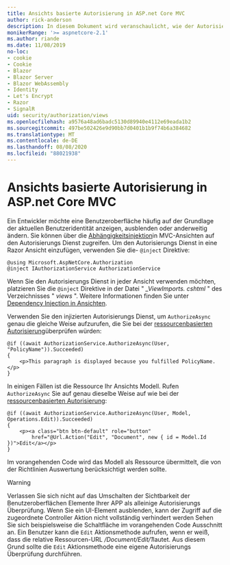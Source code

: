 ```yaml
---
title: Ansichts basierte Autorisierung in ASP.net Core MVC
author: rick-anderson
description: In diesem Dokument wird veranschaulicht, wie der Autorisierungs Dienst in einer ASP.net Core Ansicht eingefügt und verwendet wird Razor .
monikerRange: '>= aspnetcore-2.1'
ms.author: riande
ms.date: 11/08/2019
no-loc:
- cookie
- Cookie
- Blazor
- Blazor Server
- Blazor WebAssembly
- Identity
- Let's Encrypt
- Razor
- SignalR
uid: security/authorization/views
ms.openlocfilehash: a9576a48ad6badc5130d89940e4112e69eada1b2
ms.sourcegitcommit: 497be502426e9d90bb7d0401b1b9f74b6a384682
ms.translationtype: MT
ms.contentlocale: de-DE
ms.lasthandoff: 08/08/2020
ms.locfileid: "88021938"
---
```

# <a name="view-based-authorization-in-aspnet-core-mvc"></a>Ansichts basierte Autorisierung in ASP.net Core MVC

Ein Entwickler möchte eine Benutzeroberfläche häufig auf der Grundlage der aktuellen Benutzeridentität anzeigen, ausblenden oder anderweitig ändern. Sie können über die [Abhängigkeitsinjektion](xref:fundamentals/dependency-injection)in MVC-Ansichten auf den Autorisierungs Dienst zugreifen. Um den Autorisierungs Dienst in eine Razor Ansicht einzufügen, verwenden Sie die- `@inject` Direktive:

```cshtml
@using Microsoft.AspNetCore.Authorization
@inject IAuthorizationService AuthorizationService
```

Wenn Sie den Autorisierungs Dienst in jeder Ansicht verwenden möchten, platzieren Sie die `@inject` Direktive in der Datei " *_ViewImports. cshtml* " des Verzeichnisses " *views* ". Weitere Informationen finden Sie unter [Dependency Injection in Ansichten](xref:mvc/views/dependency-injection).

Verwenden Sie den injizierten Autorisierungs Dienst, um `AuthorizeAsync` genau die gleiche Weise aufzurufen, die Sie bei der [ressourcenbasierten Autorisierung](xref:security/authorization/resourcebased#security-authorization-resource-based-imperative)überprüfen würden:

```cshtml
@if ((await AuthorizationService.AuthorizeAsync(User, "PolicyName")).Succeeded)
{
    <p>This paragraph is displayed because you fulfilled PolicyName.</p>
}
```

In einigen Fällen ist die Ressource Ihr Ansichts Modell. Rufen `AuthorizeAsync` Sie auf genau dieselbe Weise auf wie bei der [ressourcenbasierten Autorisierung](xref:security/authorization/resourcebased#security-authorization-resource-based-imperative):

```cshtml
@if ((await AuthorizationService.AuthorizeAsync(User, Model, Operations.Edit)).Succeeded)
{
    <p><a class="btn btn-default" role="button"
        href="@Url.Action("Edit", "Document", new { id = Model.Id })">Edit</a></p>
}
```

Im vorangehenden Code wird das Modell als Ressource übermittelt, die von der Richtlinien Auswertung berücksichtigt werden sollte.

> [!WARNING]
> Verlassen Sie sich nicht auf das Umschalten der Sichtbarkeit der Benutzeroberflächen Elemente Ihrer APP als alleinige Autorisierungs Überprüfung. Wenn Sie ein UI-Element ausblenden, kann der Zugriff auf die zugeordnete Controller Aktion nicht vollständig verhindert werden Sehen Sie sich beispielsweise die Schaltfläche im vorangehenden Code Ausschnitt an. Ein Benutzer kann die `Edit` Aktionsmethode aufrufen, wenn er weiß, dass die relative Ressourcen-URL */Document/Edit/1*lautet. Aus diesem Grund sollte die `Edit` Aktionsmethode eine eigene Autorisierungs Überprüfung durchführen.
